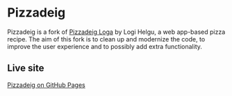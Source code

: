 # Pizzadeig

Pizzadeig is a fork of [Pizzadeig Loga](https://p.logihelgu.com/) by Logi Helgu, a web app-based pizza recipe. The aim of this fork is to clean up and modernize the code, to improve the user experience and to possibly add extra functionality.

## Live site

[Pizzadeig on GitHub Pages](https://haframjolk.github.io/pizzadeig/)
